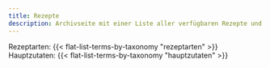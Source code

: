 ```yaml
---
title: Rezepte
description: Archivseite mit einer Liste aller verfügbaren Rezepte und deren Kategorisierungen
---
```


Rezeptarten: {{< flat-list-terms-by-taxonomy "rezeptarten" >}} Hauptzutaten: {{< flat-list-terms-by-taxonomy "hauptzutaten" >}}
